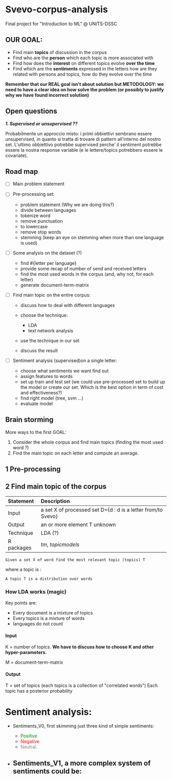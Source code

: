 # Svevo-corpus-analysis

Final project for "Introduction to ML" @ UNITS-DSSC

## OUR GOAL:

- Find main **topics** of discussion in the corpus
- Find who are the **person** which each topic is more associated with
- Find how does the **interest** on different topics evolve **over the time**
- Find which are the **sentiments** expressed in the letters how are they related with persons and topics, how do they evolve over the time

**Remember that our REAL goal isn't about solution but METODOLOGY: we need to have a clear idea on how solve the problem (or possibly to justify why we have found incorrect solution)**

## Open questions

**_1\. Supervised or unsupervised ??_**

Probabilmente un approccio misto: i primi obbiettivi sembrano essere unsupervised, in quanto si tratta di trovare di pattern all'interno del nostro set. L'ultimo obbiettivo potrebbe supervised perche' il sentiment potrebbe essere la nostra response variable (e le lettere/topics potrebbero essere le covariate).

## Road map

- [ ] Main problem statement

- [ ] Pre-processing set:

  - problem statement (Why we are doing this?)
  - divide between languages
  - tokenize word
  - remove punctuation
  - to lowercase
  - remove stop words
  - stemming (keep an eye on stemming when more than one language is used)

- [ ] Some analysis on the dataset (?)

  - find #{letter per language}
  - provide some recap of number of send and received letters
  - find the most used words in the corpus (and, why not, for each letter)
  - generate document-term-matrix

- [ ] Find main topic on the entire corpus:

  - discuss how to deal with different languages
  - choose the technique:

    - LDA
    - text network analysis

  - use the technique in our set

  - discuss the result

- [ ] Sentiment analysis (supervised)on a single letter:

  - choose what sentiments we want find out
  - assign features to words
  - set up train and test set (we could use pre-processed set to build up the model or create our set. Which is the best option in term of cost and effectiveness?)
  - find right model (tree, svm ...)
  - evaluate model

## Brain storming

More ways to the first GOAL:

1. Consider the whole corpus and find main topics (finding the most used word ?)
2. Find the main topic on each letter and compute an average.

## 1 Pre-processing

## 2 Find main topic of the corpus

Statement  | Description
:--------- | :-----------------------------------------------------------
Input      | a set X of processed set D={d : d is a letter from/to Svevo}
Output     | an or more element T unknown
Technique  | LDA (?)
R packages | _tm_, _topicmodels_

```
Given a set X of word find the most relevant topic (topics) T
```

where a topic is :

```
A topic T is a distribution over words
```

### How LDA works (magic)

Key points are:

- Every document is a mixture of topics
- Every topics is a mixture of words
- languages do not count

#### Input

K = number of topics. **We have to discuss how to choose K and other hyper-parameters.**

M = document-term-matrix

#### Output

T = set of topics (each topics is a collection of "correlated words") Each topic has a posterior probability


# Sentiment analysis:

  - Sentiments_V0, first skimming just three kind of simple sentiments:

    - <span style="color: green">Positive</span>
    - <span style="color: red">Negative</span>
    - <span style="color: gray">Neutral</span>.


  - Sentiments_V1, a more complex system of sentiments could be:
    - 
